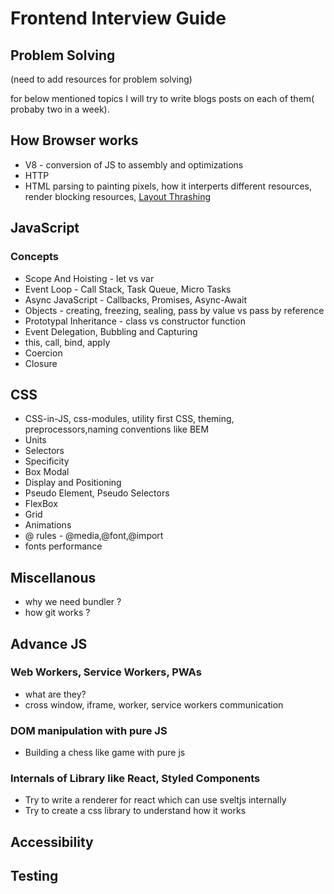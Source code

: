 # Frontend Interview Guide

## Problem Solving

(need to add resources for problem solving)

for below mentioned topics I will try to write blogs posts on each of them( probaby two in a week).

## How Browser works

- V8 - conversion of JS to assembly and optimizations
- HTTP
- HTML parsing to painting pixels, how it interperts different resources, render blocking resources, [Layout Thrashing](https://gist.github.com/paulirish/5d52fb081b3570c81e3a)

## JavaScript

### Concepts

- Scope And Hoisting - let vs var
- Event Loop - Call Stack, Task Queue, Micro Tasks
- Async JavaScript - Callbacks, Promises, Async-Await
- Objects - creating, freezing, sealing, pass by value vs pass by reference
- Prototypal Inheritance - class vs constructor function
- Event Delegation, Bubbling and Capturing
- this, call, bind, apply
- Coercion
- Closure

## CSS

- CSS-in-JS, css-modules, utility first CSS, theming, preprocessors,naming conventions like BEM
- Units
- Selectors
- Specificity
- Box Modal
- Display and Positioning
- Pseudo Element, Pseudo Selectors
- FlexBox
- Grid
- Animations
- @ rules - @media,@font,@import
- fonts performance
## Miscellanous

- why we need bundler ?
- how git works ?

## Advance JS

### Web Workers, Service Workers, PWAs

- what are they?
- cross window, iframe, worker, service workers communication

### DOM manipulation with pure JS

- Building a chess like game with pure js

### Internals of Library like React, Styled Components

- Try to write a renderer for react which can use sveltjs internally
- Try to create a css library to understand how it works

## Accessibility

## Testing
